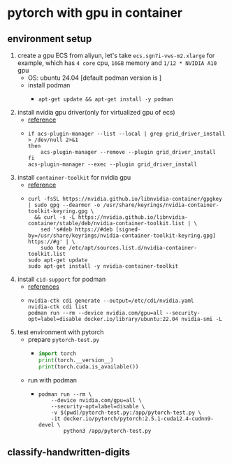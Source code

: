 # pytorch with gpu in container

## environment setup

1. create a gpu ECS from aliyun, let's take `ecs.sgn7i-vws-m2.xlarge` for example, which has `4 core` cpu, `16GB` memory and `1/12 * NVIDIA A10` gpu
    * OS: ubuntu 24.04 [default podman version is ]
    * install podman
        + ```shell
          apt-get update && apt-get install -y podman
          ```
2. install nvidia gpu driver(only for virtualized gpu of ecs)
    * [reference](https://help.aliyun.com/zh/egs/user-guide/use-cloud-assistant-to-automatically-install-and-upgrade-grid-drivers)
    * ```shell
      if acs-plugin-manager --list --local | grep grid_driver_install > /dev/null 2>&1
      then
          acs-plugin-manager --remove --plugin grid_driver_install
      fi
      acs-plugin-manager --exec --plugin grid_driver_install
      ```
3. install `container-toolkit` for nvidia gpu
    * [reference](https://docs.nvidia.com/datacenter/cloud-native/container-toolkit/latest/install-guide.html#installing-with-apt)
    * ```shell
      curl -fsSL https://nvidia.github.io/libnvidia-container/gpgkey | sudo gpg --dearmor -o /usr/share/keyrings/nvidia-container-toolkit-keyring.gpg \
        && curl -s -L https://nvidia.github.io/libnvidia-container/stable/deb/nvidia-container-toolkit.list | \
          sed 's#deb https://#deb [signed-by=/usr/share/keyrings/nvidia-container-toolkit-keyring.gpg] https://#g' | \
          sudo tee /etc/apt/sources.list.d/nvidia-container-toolkit.list
      sudo apt-get update
      sudo apt-get install -y nvidia-container-toolkit
      ```
4. install `cid-support` for podman
    * [references](https://docs.nvidia.com/datacenter/cloud-native/container-toolkit/latest/cdi-support.html)
    * ```shell
      nvidia-ctk cdi generate --output=/etc/cdi/nvidia.yaml
      nvidia-ctk cdi list
      podman run --rm --device nvidia.com/gpu=all --security-opt=label=disable docker.io/library/ubuntu:22.04 nvidia-smi -L
      ```
5. test environment with pytorch
    * prepare `pytorch-test.py`
        + ```python
          import torch
          print(torch.__version__)
          print(torch.cuda.is_available())
          ```
    * run with podman
        + ```shell
          podman run --rm \
              --device nvidia.com/gpu=all \
              --security-opt=label=disable \
              -v $(pwd)/pytorch-test.py:/app/pytorch-test.py \
              -it docker.io/pytorch/pytorch:2.5.1-cuda12.4-cudnn9-devel \
                  python3 /app/pytorch-test.py
          ```

## classify-handwritten-digits




